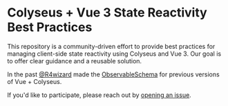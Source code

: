 # Colyseus + Vue 3 State Reactivity Best Practices

This repository is a community-driven effort to provide best practices for managing client-side state reactivity using Colyseus and Vue 3. Our goal is to offer clear guidance and a reusable solution.

In the past [@R4wizard](https://github.com/R4wizard) made the [ObservableSchema](https://github.com/ouropencode/ObservableSchema) for previous versions of Vue + Colyseus.

If you'd like to participate, please reach out by [opening an issue](https://github.com/colyseus/vue-state/issues).

